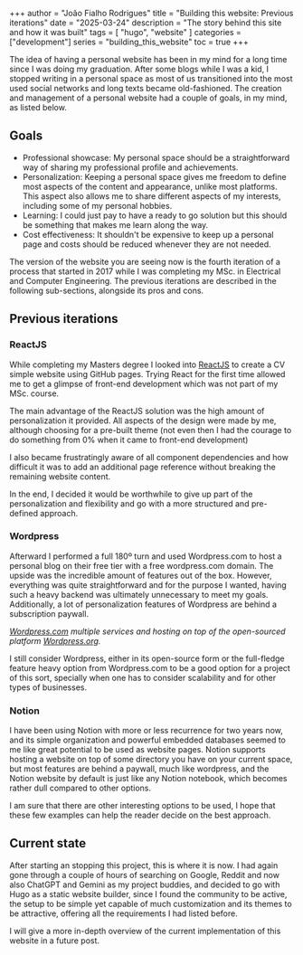 +++
author = "João Fialho Rodrigues"
title = "Building this website: Previous iterations"
date = "2025-03-24"
description = "The story behind this site and how it was built"
tags = [
    "hugo", "website"
]
categories = ["development"]
series = "building_this_website"
toc = true
+++

The idea of having a personal website has been in my mind for a long time since I was doing my graduation. After some blogs while I was a kid, I stopped writing in a personal space as most of us transitioned into the most used social networks and long texts became old-fashioned. The creation and management of a personal website had a couple of goals, in my mind, as listed below.

## Goals

- Professional showcase: My personal space should be a straightforward way of sharing my professional profile and achievements.
- Personalization: Keeping a personal space gives me freedom to define most aspects of the content and appearance, unlike most platforms. This aspect also allows me to share different aspects of my interests, including some of my personal hobbies.
- Learning: I could just pay to have a ready to go solution but this should be something that makes me learn along the way.
- Cost effectiveness: It shouldn't be expensive to keep up a personal page and costs should be reduced whenever they are not needed.

The version of the website you are seeing now is the fourth iteration of a process that started in 2017 while I was completing my MSc. in Electrical and Computer Engineering. The previous iterations are described in the following sub-sections, alongside its pros and cons.

## Previous iterations

### ReactJS

While completing my Masters degree I looked into [ReactJS](https://react.dev/) to create a CV simple website using GitHub pages. Trying React for the first time allowed me to get a glimpse of front-end development which was not part of my MSc. course.

The main advantage of the ReactJS solution was the high amount of personalization it provided. All aspects of the design were made by me, although choosing for a pre-built theme (not even then I had the courage to do something from 0% when it came to front-end development)

I also became frustratingly aware of all component dependencies and how difficult it was to add an additional page reference without breaking the remaining website content.

In the end, I decided it would be worthwhile to give up part of the personalization and flexibility and go with a more structured and pre-defined approach.

### Wordpress

Afterward I performed a full 180º turn and used Wordpress.com to host a personal blog on their free tier with a free wordpress.com domain. The upside was the incredible amount of features out of the box. However, everything was quite straightforward and for the purpose I wanted, having such a heavy backend was ultimately unnecessary to meet my goals. Additionally, a lot of personalization features of Wordpress are behind a subscription paywall.

*[Wordpress.com](https://wordpress.com/) multiple services and hosting on top of the open-sourced platform [Wordpress.org](https://wordpress.org/).*

I still consider Wordpress, either in its open-source form or the full-fledge feature heavy option from Wordpress.com to be a good option for a project of this sort, specially when one has to consider scalability and for other types of businesses.

### Notion

I have been using Notion with more or less recurrence for two years now, and its simple organization and powerful embedded databases seemed to me like great potential to be used as website pages. Notion supports hosting a website on top of some directory you have on your current space, but most features are behind a paywall, much like wordpress, and the Notion website by default is just like any Notion notebook, which becomes rather dull compared to other options.

I am sure that there are other interesting options to be used, I hope that these few examples can help the reader decide on the best approach.

## Current state

After starting an stopping this project, this is where it is now. I had again gone through a couple of hours of searching on Google, Reddit and now also ChatGPT and Gemini as my project buddies, and decided to go with Hugo as a static website builder, since I found the community to be active, the setup to be simple yet capable of much customization and its themes to be attractive, offering all the requirements I had listed before.

I will give a more in-depth overview of the current implementation of this website in a future post.
